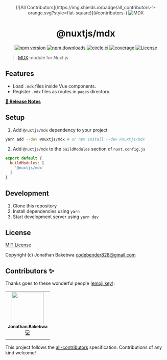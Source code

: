 <p align="center" style="color: #343a40">
<!-- ALL-CONTRIBUTORS-BADGE:START - Do not remove or modify this section -->
[![All Contributors](https://img.shields.io/badge/all_contributors-1-orange.svg?style=flat-square)](#contributors-)
<!-- ALL-CONTRIBUTORS-BADGE:END -->
  <img src="https://mdx-logo.now.sh/" alt="MDX">
  <h1 align="center">@nuxtjs/mdx</h1>
</p>
<p align="center">
  <a href="https://npmjs.com/package/@nuxtjs/mdx"><img src="https://img.shields.io/npm/v/@nuxtjs/mdx/latest.svg?style=flat-square" alt="npm version"></a>
  <a href="https://npmjs.com/package/@nuxtjs/mdx"><img src="https://img.shields.io/npm/dt/@nuxtjs/mdx.svg?style=flat-square" alt="npm downloads"></a>
  <a href="https://circleci.com/gh/nuxt-community/mdx-module"><img src="https://img.shields.io/circleci/project/github/mdx-community/emotion-module.svg?style=flat-square" alt="circle ci"></a>
  <a href="https://codecov.io/gh/nuxt-community/mdx-module"><img src="https://img.shields.io/codecov/c/github/nuxt-community/mdx-module.svg?style=flat-square" alt="coverage"></a>
  <a href="https://www.npmjs.com/package/@nuxtjs/mdx"><img src="https://img.shields.io/npm/l/@nuxtjs/mdx.svg?style=flat-square" alt="License"></a>
</p>

> [MDX](https://mdxjs.org) module for Nuxt.js

## Features

- Load `.mdx` files inside Vue components.
- Register `.mdx` files as routes in `pages` directory.

[📖 **Release Notes**](./CHANGELOG.md)

## Setup

1. Add `@nuxtjs/mdx` dependency to your project

```bash
yarn add --dev @nuxtjs/mdx # or npm install --dev @nuxtjs/mdx
```

2. Add `@nuxtjs/mdx` to the `buildModules` section of `nuxt.config.js`

```js
export default {
  buildModules: [
    '@nuxtjs/mdx'
  ]
}
```

## Development

1. Clone this repository
2. Install dependencies using `yarn`
3. Start development server using `yarn dev`

## License

[MIT License](./LICENSE)

Copyright (c) Jonathan Bakebwa <codebender828@gmail.com>

<!-- Badges -->
[npm-version-src]: https://img.shields.io/npm/v/@nuxtjs/mdx/latest.svg
[npm-version-href]: https://npmjs.com/package/@nuxtjs/mdx

[npm-downloads-src]: https://img.shields.io/npm/dt/@nuxtjs/mdx.svg
[npm-downloads-href]: https://npmjs.com/package/@nuxtjs/mdx

[github-actions-ci-src]: https://github.com//workflows/ci/badge.svg
[github-actions-ci-href]: https://github.com//actions?query=workflow%3Aci

[codecov-src]: https://img.shields.io/codecov/c/github/.svg
[codecov-href]: https://codecov.io/gh/

[license-src]: https://img.shields.io/npm/l/@nuxtjs/mdx.svg
[license-href]: https://npmjs.com/package/@nuxtjs/mdx

## Contributors ✨

Thanks goes to these wonderful people ([emoji key](https://allcontributors.org/docs/en/emoji-key)):

<!-- ALL-CONTRIBUTORS-LIST:START - Do not remove or modify this section -->
<!-- prettier-ignore-start -->
<!-- markdownlint-disable -->
<table>
  <tr>
    <td align="center"><a href="https://jbakebwa.dev"><img src="https://avatars2.githubusercontent.com/u/21237954?v=4" width="100px;" alt=""/><br /><sub><b>Jonathan Bakebwa</b></sub></a><br /><a href="https://github.com/codebender828/mdx-module/commits?author=codebender828" title="Code">💻</a></td>
  </tr>
</table>

<!-- markdownlint-enable -->
<!-- prettier-ignore-end -->
<!-- ALL-CONTRIBUTORS-LIST:END -->

This project follows the [all-contributors](https://github.com/all-contributors/all-contributors) specification. Contributions of any kind welcome!